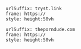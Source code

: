 ```custom-frames
urlSuffix: tryst.link
frame: https://
style: height:50vh
```

```custom-frames
urlSuffix: theporndude.com
frame: https://
style: height:50vh
```
